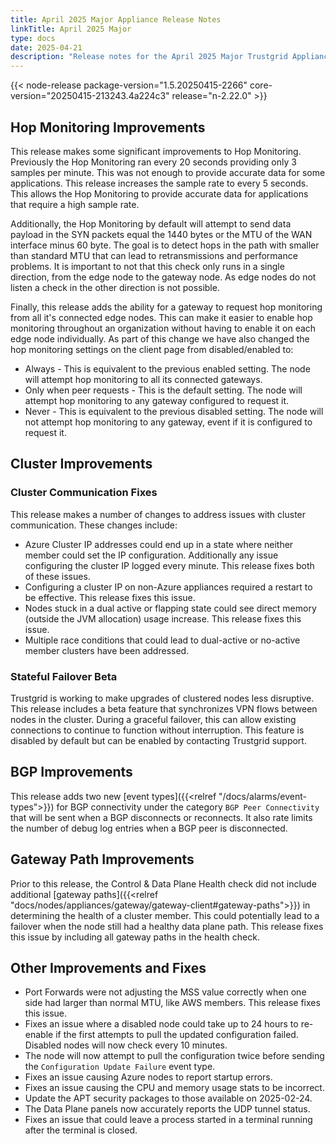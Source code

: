 ```yaml
---
title: April 2025 Major Appliance Release Notes
linkTitle: April 2025 Major
type: docs
date: 2025-04-21
description: "Release notes for the April 2025 Major Trustgrid Appliance release"
---
```

{{< node-release package-version="1.5.20250415-2266" core-version="20250415-213243.4a224c3" release="n-2.22.0" >}}

## Hop Monitoring Improvements
This release makes some significant improvements to Hop Monitoring.  Previously the Hop Monitoring ran every 20 seconds providing only 3 samples per minute.  This was not enough to provide accurate data for some applications.  This release increases the sample rate to every 5 seconds.  This allows the Hop Monitoring to provide accurate data for applications that require a high sample rate.  

Additionally, the Hop Monitoring by default will attempt to send data payload in the SYN packets equal the 1440 bytes or the MTU of the WAN interface minus 60 byte.  The goal is to detect hops in the path with smaller than standard MTU that can lead to retransmissions and performance problems.  It is important to not that this check only runs in a single direction, from the edge node to the gateway node. As edge nodes do not listen a check in the other direction is not possible.

Finally, this release adds the ability for a gateway to request hop monitoring from all it's connected edge nodes.  This can make it easier to enable hop monitoring throughout an organization without having to enable it on each edge node individually.  As part of this change we have also changed the hop monitoring settings on the client page from disabled/enabled to:
- Always - This is equivalent to the previous enabled setting.  The node will attempt hop monitoring to all its connected gateways.
- Only when peer requests - This is the default setting.  The node will attempt hop monitoring to any gateway configured to request it. 
- Never - This is equivalent to the previous disabled setting.  The node will not attempt hop monitoring to any gateway, event if it is configured to request it.

## Cluster Improvements
### Cluster Communication Fixes
This release makes a number of changes to address issues with cluster communication.  These changes include:
- Azure Cluster IP addresses could end up in a state where neither member could set the IP configuration. Additionally any issue configuring the cluster IP logged every minute.  This release fixes both of these issues.
- Configuring a cluster IP on non-Azure appliances required a restart to be effective. This release fixes this issue.
- Nodes stuck in a dual active or flapping state could see direct memory (outside the JVM allocation) usage increase.  This release fixes this issue.
- Multiple race conditions that could lead to dual-active or no-active member clusters have been addressed. 

### Stateful Failover Beta 
Trustgrid is working to make upgrades of clustered nodes less disruptive. This release includes a beta feature that synchronizes VPN flows between nodes in the cluster. During a graceful failover, this can allow existing connections to continue to function without interruption.  This feature is disabled by default but can be enabled by contacting Trustgrid support.

## BGP Improvements
This release adds two new [event types]({{<relref "/docs/alarms/event-types">}}) for BGP connectivity under the category `BGP Peer Connectivity` that will be sent when a BGP disconnects or reconnects. It also rate limits the number of debug log entries when a BGP peer is disconnected. 

## Gateway Path Improvements
Prior to this release, the Control & Data Plane Health check did not include additional [gateway paths]({{<relref "docs/nodes/appliances/gateway/gateway-client#gateway-paths">}}) in determining the health of a cluster member. This could potentially lead to a failover when the node still had a healthy data plane path. This release fixes this issue by including all gateway paths in the health check.

## Other Improvements and Fixes
- Port Forwards were not adjusting the MSS value correctly when one side had larger than normal MTU, like AWS members.  This release fixes this issue.
- Fixes an issue where a disabled node could take up to 24 hours to re-enable if the first attempts to pull the updated configuration failed. Disabled nodes will now check every 10 minutes. 
- The node will now attempt to pull the configuration twice before sending the `Configuration Update Failure` event type.
- Fixes an issue causing Azure nodes to report startup errors. 
- Fixes an issue causing the CPU and memory usage stats to be incorrect.
- Update the APT security packages to those available on 2025-02-24.
- The Data Plane panels now accurately reports the UDP tunnel status. 
- Fixes an issue that could leave a process started in a terminal running after the terminal is closed.
